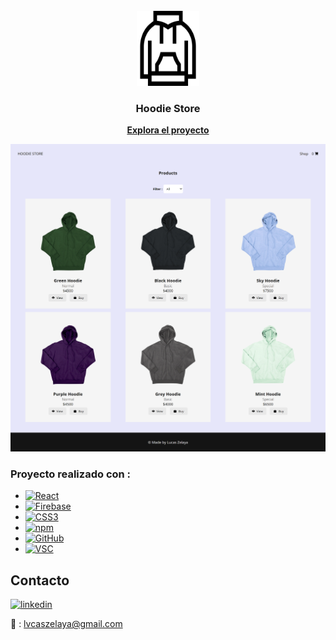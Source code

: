 <!-- PROJECT LOGO -->
<br />
<div align="center">
  <a href="https://github.com/lvcas-z/App-HoodieStore">
    <img src="src/assets/logo.png" alt="Logo Hoodie Store" width="100" height="120">
  </a>

<h3 align="center">Hoodie Store</h3>
  <p align="center">
    <a href="https://app-hoodie-store.vercel.app"><strong>Explora el proyecto</strong></a>
  </p>
</div>

![](hoodieStore.png)

<!-- Tecnologias -->
### Proyecto realizado con :

* [![React][React.js]][React-url]
* [![Firebase][Firebase]][Firebase-url]
* [![CSS3][CSS]][CSS-url]
* [![npm][npm]][npm-url]
* [![GitHub][GitHub]][GitHub-url]
* [![VSC][VSC]][VSC-url]
<!-- CONTACT -->
## Contacto

[![linkedin][linkedin-shield]][linkedin-url]

📩 : lvcaszelaya@gmail.com

<!-- MARKDOWN LINKS & IMAGES -->
<!-- https://www.markdownguide.org/basic-syntax/#reference-style-links -->
[linkedin-shield]: https://img.shields.io/badge/-LinkedIn-black.svg?style=for-the-badge&logo=linkedin&colorB=555
[linkedin-url]: https://www.linkedin.com/in/lucasivanzelaya/
[GitHub]: https://img.shields.io/badge/github-%23121011.svg?style=for-the-badge&logo=github&logoColor=white
[GitHub-url]: https://github.com/
[Firebase]:https://img.shields.io/badge/Firebase-039BE5?style=for-the-badge&logo=Firebase&logoColor=white
[Firebase-url]: https://firebase.google.com/docs
[React.js]: https://img.shields.io/badge/React-20232A?style=for-the-badge&logo=react&logoColor=61DAFB
[React-url]: https://reactjs.org/
[npm]: https://img.shields.io/badge/NPM-%23000000.svg?style=for-the-badge&logo=npm&logoColor=white
[npm-url]: https://www.npmjs.com/
[VSC]: https://img.shields.io/badge/Visual_Studio_Code-0078D4?style=for-the-badge&logo=visual%20studio%20code&logoColor=white
[VSC-url]: https://code.visualstudio.com/
[CSS]: https://img.shields.io/badge/CSS3-1572B6?style=for-the-badge&logo=css3&logoColor=white
[CSS-url]: https://developer.mozilla.org/en-US/docs/Web/CSS


